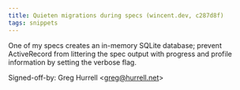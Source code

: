 ```yaml
---
title: Quieten migrations during specs (wincent.dev, c287d8f)
tags: snippets
---
```


One of my specs creates an in-memory SQLite database; prevent ActiveRecord from littering the spec output with progress and profile information by setting the verbose flag.

Signed-off-by: Greg Hurrell &lt;greg@hurrell.net&gt;
